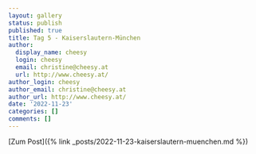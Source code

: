 ```yaml
---
layout: gallery
status: publish
published: true
title: Tag 5 - Kaiserslautern-München
author:
  display_name: cheesy
  login: cheesy
  email: christine@cheesy.at
  url: http://www.cheesy.at/
author_login: cheesy
author_email: christine@cheesy.at
author_url: http://www.cheesy.at/
date: '2022-11-23'
categories: []
comments: []
---
```


[Zum Post]({% link _posts/2022-11-23-kaiserslautern-muenchen.md %})
